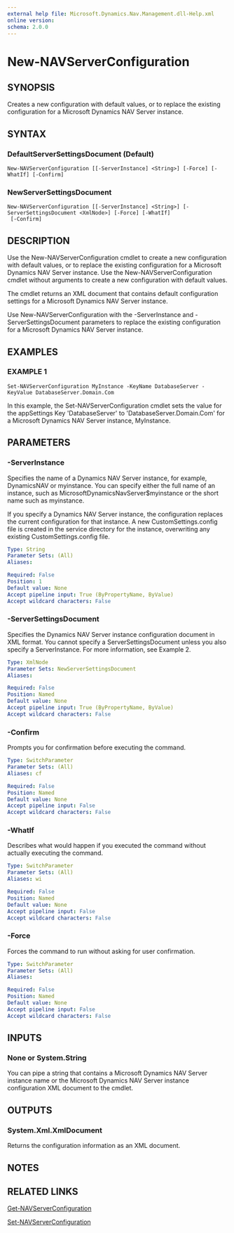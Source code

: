 ```yaml
---
external help file: Microsoft.Dynamics.Nav.Management.dll-Help.xml
online version:
schema: 2.0.0
---
```


# New-NAVServerConfiguration

## SYNOPSIS
Creates a new configuration with default values, or to replace the existing configuration for a Microsoft Dynamics NAV Server instance.

## SYNTAX

### DefaultServerSettingsDocument (Default)
```
New-NAVServerConfiguration [[-ServerInstance] <String>] [-Force] [-WhatIf] [-Confirm]
```

### NewServerSettingsDocument
```
New-NAVServerConfiguration [[-ServerInstance] <String>] [-ServerSettingsDocument <XmlNode>] [-Force] [-WhatIf]
 [-Confirm]
```

## DESCRIPTION
Use the New-NAVServerConfiguration cmdlet to create a new configuration with default values, or to replace the existing configuration for a Microsoft Dynamics NAV Server instance.
Use the New-NAVServerConfiguration cmdlet without arguments to create a new configuration with default values.

The cmdlet returns an XML document that contains default configuration settings for a Microsoft Dynamics NAV Server instance.

Use New-NAVServerConfiguration with the -ServerInstance and -ServerSettingsDocument parameters to replace the existing configuration for a Microsoft Dynamics NAV Server instance.

## EXAMPLES

### EXAMPLE 1
```
Set-NAVServerConfiguration MyInstance -KeyName DatabaseServer -KeyValue DatabaseServer.Domain.Com
```

In this example, the Set-NAVServerConfiguration cmdlet sets the value for the appSettings Key 'DatabaseServer' to 'DatabaseServer.Domain.Com' for a Microsoft Dynamics NAV Server instance, MyInstance.

## PARAMETERS

### -ServerInstance
Specifies the name of a Dynamics NAV Server instance, for example, DynamicsNAV or myinstance.
You can specify either the full name of an instance, such as MicrosoftDynamicsNavServer$myinstance or the short name such as myinstance.

If you specify a Dynamics NAV Server instance, the configuration replaces the current configuration for that instance. A new CustomSettings.config file is created in the service directory for the instance, overwriting any existing CustomSettings.config file.

```yaml
Type: String
Parameter Sets: (All)
Aliases:

Required: False
Position: 1
Default value: None
Accept pipeline input: True (ByPropertyName, ByValue)
Accept wildcard characters: False
```

### -ServerSettingsDocument
Specifies the Dynamics NAV Server instance configuration document in XML format.
You cannot specify a ServerSettingsDocument unless you also specify a ServerInstance.
For more information, see Example 2.

```yaml
Type: XmlNode
Parameter Sets: NewServerSettingsDocument
Aliases:

Required: False
Position: Named
Default value: None
Accept pipeline input: True (ByPropertyName, ByValue)
Accept wildcard characters: False
```

### -Confirm
Prompts you for confirmation before executing the command.

```yaml
Type: SwitchParameter
Parameter Sets: (All)
Aliases: cf

Required: False
Position: Named
Default value: None
Accept pipeline input: False
Accept wildcard characters: False
```

### -WhatIf
Describes what would happen if you executed the command without actually executing the command.

```yaml
Type: SwitchParameter
Parameter Sets: (All)
Aliases: wi

Required: False
Position: Named
Default value: None
Accept pipeline input: False
Accept wildcard characters: False
```

### -Force
Forces the command to run without asking for user confirmation.

```yaml
Type: SwitchParameter
Parameter Sets: (All)
Aliases:

Required: False
Position: Named
Default value: None
Accept pipeline input: False
Accept wildcard characters: False
```

## INPUTS

### None or System.String
You can pipe a string that contains a Microsoft Dynamics NAV Server instance name or the Microsoft Dynamics NAV Server instance configuration XML document to the cmdlet.

## OUTPUTS

### System.Xml.XmlDocument
Returns the configuration information as an XML document.

## NOTES
## RELATED LINKS
[Get-NAVServerConfiguration](Get-NAVServerConfiguration.md)  

[Set-NAVServerConfiguration](Set-NAVServerConfiguration.md)
